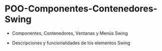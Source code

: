 # POO-Componentes-Contenedores-Swing

- Componentes, Contenedores, Ventanas y Menús Swing

- Descripciones y funcionalidades de los elementos Swing
